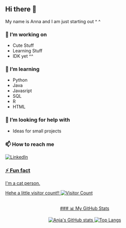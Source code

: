 ## Hi there 👋

My name is Anna and I am just starting out ^ ^ 


### 🔭 I’m working on

- Cute Stuff
- Learning Stuff
- IDK yet ^^

### 🌱 I’m learning

- Python
- Java
- Javasript 
- SQL
- R
- HTML


### 🤔 I’m looking for help with

- Ideas for small projects

### 📫 How to reach me

<div display="flex">
  <a href="https://www.linkedin.com/in/anna-plavyuk-674448223">
    <img src="https://img.shields.io/badge/linkedin-%230077B5.svg?style=for-the-badge&logo=linkedin&logoColor=white" alt="LinkedIn"/>

</div>

### ⚡ Fun fact

I'm a cat person.


Hehe a little visitor count!!
![Visitor Count](https://komarev.com/ghpvc/?username=anjatheanja&color=blue)

<br>

<div align="center">
### 📊 My GitHub Stats

![Anja's GitHub stats](https://github-readme-stats.vercel.app/api?username=anjatheanja&show_icons=true&theme=tokyonight)
![Top Langs](https://github-readme-stats.vercel.app/api/top-langs/?username=anjatheanja&layout=compact&theme=tokyonight)

</div>

<br>
